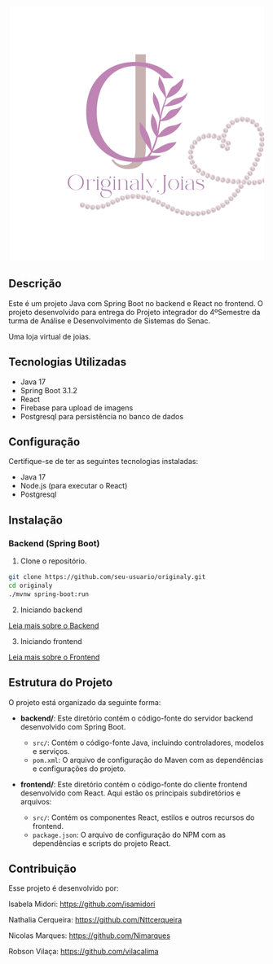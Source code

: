 <p align="center">
  <img src="2.Frontend\originaly\src\images\logoTransparente.png" alt="Logo do projeto">
</p>

## Descrição

Este é um projeto Java com Spring Boot no backend e React no frontend. O projeto desenvolvido para entrega do Projeto integrador do 4ºSemestre da turma de Análise e Desenvolvimento de Sistemas do Senac.

Uma loja virtual de joias.

## Tecnologias Utilizadas

- Java 17
- Spring Boot 3.1.2
- React
- Firebase para upload de imagens
- Postgresql para persistência no banco de dados

## Configuração

Certifique-se de ter as seguintes tecnologias instaladas:

- Java 17
- Node.js (para executar o React)
- Postgresql

## Instalação

### Backend (Spring Boot)

1. Clone o repositório.

```bash
git clone https://github.com/seu-usuario/originaly.git
cd originaly
./mvnw spring-boot:run
```

2. Iniciando backend

[Leia mais sobre o Backend](1.Backend/README.md)

3. Iniciando frontend

[Leia mais sobre o Frontend](2.Frontend/originaly/README.md)

## Estrutura do Projeto

O projeto está organizado da seguinte forma:

- **backend/**: Este diretório contém o código-fonte do servidor backend desenvolvido com Spring Boot. 

  - `src/`: Contém o código-fonte Java, incluindo controladores, modelos e serviços.
  - `pom.xml`: O arquivo de configuração do Maven com as dependências e configurações do projeto.

- **frontend/**: Este diretório contém o código-fonte do cliente frontend desenvolvido com React. Aqui estão os principais subdiretórios e arquivos:

  - `src/`: Contém os componentes React, estilos e outros recursos do frontend.
  - `package.json`: O arquivo de configuração do NPM com as dependências e scripts do projeto React.

## Contribuição

Esse projeto é desenvolvido por:

Isabela Midori: https://github.com/isamidori

Nathalia Cerqueira: https://github.com/Nttcerqueira

Nicolas Marques: https://github.com/Nimarques

Robson Vilaça: https://github.com/vilacalima


